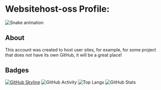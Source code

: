 # Websitehost-oss Profile:
![Snake animation](https://github.com/websitehost-oss/websitehost-oss/blob/output/github-contribution-grid-snake-dark.svg)
## About
This account was created to host user sites, for example, for some project that does not have its own GitHub, it will be a great place!

## Badges
[![GitHub Skyline](https://img.shields.io/badge/GitHub-Skyline-0D1117?style=for-the-badge&logo=github)](https://skyline.github.com/websitehost-oss/2025)
![GitHub Activity](https://github-readme-activity-graph.vercel.app/graph?username=websitehost-oss&theme=github-dark&hide_border=true)
![Top Langs](https://github-readme-stats.vercel.app/api/top-langs/?username=websitehost-oss&layout=compact&theme=radical&hide_border=true&bg_color=0D1117)
![GitHub Stats](https://github.com/websitehost-oss/github-stats/blob/master/generated/overview.svg)
